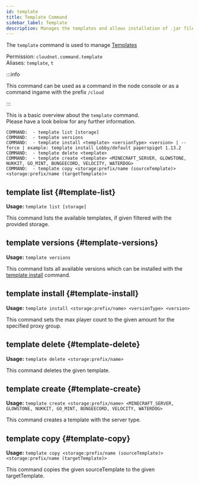 ```yaml
---
id: template
title: Template Command
sidebar_label: Template
description: Manages the templates and allows installation of .jar files.
---
```


The `template` command is used to manage [Templates](../components/templates.md)

Permission: `cloudnet.command.template`  
Aliases: `template`, `t`

:::info

This command can be used as a command in the node console or as a command ingame with the prefix `/cloud`

:::

This is a basic overview about the `template` command.  
Please have a look below for any further information.
```
COMMAND:  - template list [storage]
COMMAND:  - template versions
COMMAND:  - template install <template> <versionType> <version> | --force | example: template install Lobby/default paperspigot 1.13.2
COMMAND:  - template delete <template>
COMMAND:  - template create <template> <MINECRAFT_SERVER, GLOWSTONE, NUKKIT, GO_MINT, BUNGEECORD, VELOCITY, WATERDOG>
COMMAND:  - template copy <storage:prefix/name (sourceTemplate)> <storage:prefix/name (targetTemplate)>
```

## template list {#template-list}
**Usage:** `template list [storage]`  

This command lists the available templates, if given filtered with the provided storage.

## template versions {#template-versions}
**Usage:** `template versions`

This command lists all available versions which can be installed with the [template install](#template-install) command.

## template install {#template-install}
**Usage:** `template install <storage:prefix/name> <versionType> <version>`  

This command sets the max player count to the given amount for the specified proxy group.

## template delete {#template-delete}
**Usage:** `template delete <storage:prefix/name>`  

This command deletes the given template.

## template create {#template-create}
**Usage:** `template create <storage:prefix/name> <MINECRAFT_SERVER, GLOWSTONE, NUKKIT, GO_MINT, BUNGEECORD, VELOCITY, WATERDOG>`

This command creates a template with the server type.

## template copy {#template-copy}
**Usage:** `template copy <storage:prefix/name (sourceTemplate)> <storage:prefix/name (targetTemplate)>`

This command copies the given sourceTemplate to the given targetTemplate.